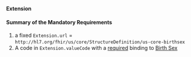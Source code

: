 
**Extension**

#### Summary of the Mandatory Requirements

1. a fixed `Extension.url` = `http://hl7.org/fhir/us/core/StructureDefinition/us-core-birthsex`
1.  A  code  in `Extension.valueCode`
with a [required](http://hl7.org/fhir/R4/terminologies.html#required)
binding to [Birth Sex](ValueSet-birthsex.html)
